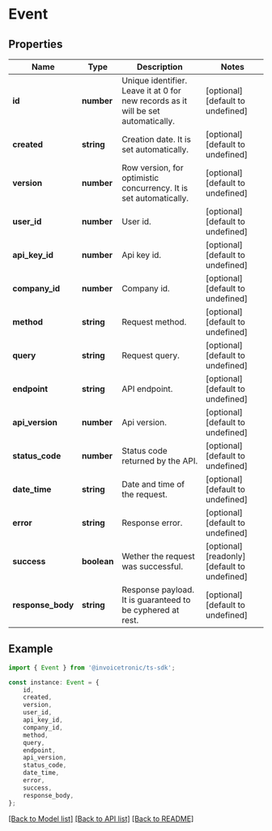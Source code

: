 # Event


## Properties

Name | Type | Description | Notes
------------ | ------------- | ------------- | -------------
**id** | **number** | Unique identifier. Leave it at 0 for new records as it will be set automatically. | [optional] [default to undefined]
**created** | **string** | Creation date. It is set automatically. | [optional] [default to undefined]
**version** | **number** | Row version, for optimistic concurrency. It is set automatically. | [optional] [default to undefined]
**user_id** | **number** | User id. | [optional] [default to undefined]
**api_key_id** | **number** | Api key id. | [optional] [default to undefined]
**company_id** | **number** | Company id. | [optional] [default to undefined]
**method** | **string** | Request method. | [optional] [default to undefined]
**query** | **string** | Request query. | [optional] [default to undefined]
**endpoint** | **string** | API endpoint. | [optional] [default to undefined]
**api_version** | **number** | Api version. | [optional] [default to undefined]
**status_code** | **number** | Status code returned by the API. | [optional] [default to undefined]
**date_time** | **string** | Date and time of the request. | [optional] [default to undefined]
**error** | **string** | Response error. | [optional] [default to undefined]
**success** | **boolean** | Wether the request was successful. | [optional] [readonly] [default to undefined]
**response_body** | **string** | Response payload. It is guaranteed to be cyphered at rest. | [optional] [default to undefined]

## Example

```typescript
import { Event } from '@invoicetronic/ts-sdk';

const instance: Event = {
    id,
    created,
    version,
    user_id,
    api_key_id,
    company_id,
    method,
    query,
    endpoint,
    api_version,
    status_code,
    date_time,
    error,
    success,
    response_body,
};
```

[[Back to Model list]](../README.md#documentation-for-models) [[Back to API list]](../README.md#documentation-for-api-endpoints) [[Back to README]](../README.md)
